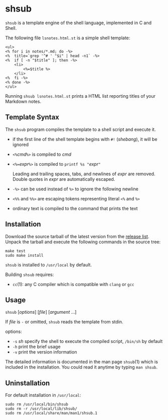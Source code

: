 shsub
=====

`shsub` is a template engine of the shell language,
implemented in C and Shell.

The following file `lsnotes.html.st` is a simple shell template:

	<ul>
	<% for i in notes/*.md; do -%>
	<% 	title=`grep '^# ' "$i" | head -n1` -%>
	<% 	if [ -n "$title" ]; then -%>
		<li>
			<%=$title %>
		</li>
	<%	fi -%>
	<% done -%>
	</ul>

Running `shsub lsnotes.html.st` prints a HTML list reporting titles of
your Markdown notes.

Template Syntax
---------------

The `shsub` program compiles the template to a shell script and execute it.

- if the first line of the shell template begins with `#!` (*shebang*),
it will be ignored

- `<%`*cmd*`%>` is compiled to *cmd*

- `<%=`*expr*`%>` is compiled to `printf %s "`*expr*`"`

	Leading and trailing spaces, tabs, and newlines of *expr*
	are removed.
	Double quotes in *expr* are automatically escaped.

- `-%>` can be used instead of `%>` to ignore the following newline

- `<%%` and `%%>` are escaping tokens representing literal `<%` and `%>`

- ordinary text is compiled to the command that prints the text

Installation
------------

Download the source tarball of the latest version from
the [release list](https://github.com/dongyx/shsub/releases).
Unpack the tarball and
execute the following commands in the source tree:

	make test
	sudo make install

`shsub` is installed to `/usr/local` by default.

Building `shsub` requires:

- `cc`(1): any C compiler which is compatible with `clang` or `gcc`

Usage
-----

`shsub` \[*options*\] \[*file*\] \[*argument* ...\]

If *file* is `-` or omitted, `shsub` reads the template from stdin.

options:

- `-s` *sh*	specify the shell to execute the compiled script,
	`/bin/sh` by default
- `-h`	print the brief usage
- `-v`	print the version information

The detailed information is documented in the man page `shsub`(1)
which is included in the installation.
You could read it anytime by typing `man shsub`.

Uninstallation
--------------

For default installation in `/usr/local`:

	sudo rm /usr/local/bin/shsub
	sudo rm -r /usr/local/lib/shsub/
	sudo rm /usr/local/share/man/man1/shsub.1

